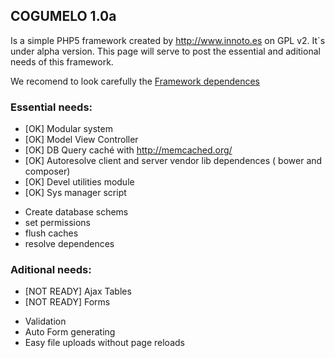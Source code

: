 ## COGUMELO 1.0a
Is a simple PHP5 framework created by <http://www.innoto.es> on GPL v2. It`s under alpha version. 
This page will serve to post the essential and aditional needs of this framework.


We recomend to look carefully the [Framework dependences](https://github.com/pablinhob/cogumelo/wiki/Overview#wiki-dependences)



### Essential needs:
* [OK] Modular system 
* [OK] Model View Controller
* [OK] DB Query caché with <http://memcached.org/> 
* [OK] Autoresolve client and server vendor lib dependences ( bower and composer)
* [OK] Devel utilities module
* [OK] Sys manager script 
 - Create database schems
 - set permissions 
 - flush caches
 - resolve dependences

### Aditional needs:
* [NOT READY] Ajax Tables
* [NOT READY] Forms
 - Validation 
 - Auto Form generating
 - Easy file uploads without page reloads


